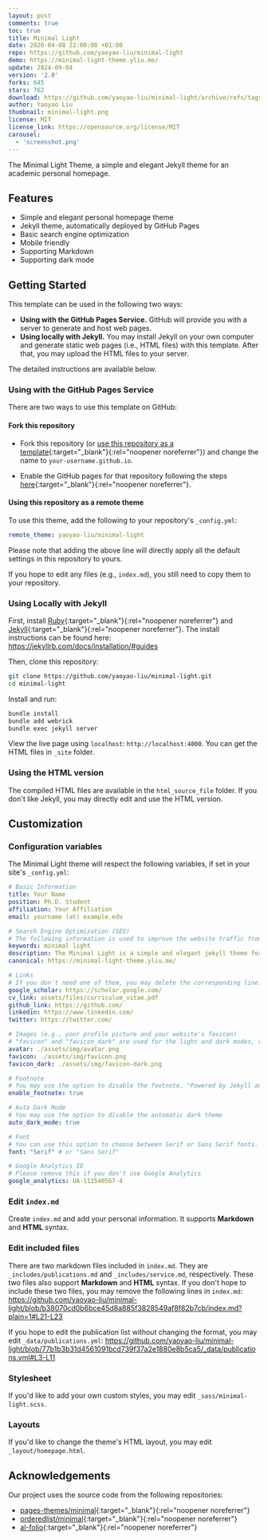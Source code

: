```yaml
---
layout: post
comments: true
toc: true
title: Minimal Light
date: 2020-04-08 22:00:00 +01:00
repo: https://github.com/yaoyao-liu/minimal-light
demo: https://minimal-light-theme.yliu.me/
update: 2024-09-04
version: '2.0'
forks: 645
stars: 762
download: https://github.com/yaoyao-liu/minimal-light/archive/refs/tags/2.0.zip
author: Yaoyao Liu
thumbnail: minimal-light.png
license: MIT
license_link: https://opensource.org/license/MIT
carousel:
  - 'screenshot.png'
---
```


The Minimal Light Theme, a simple and elegant Jekyll theme for an academic personal homepage.

## Features

- Simple and elegant personal homepage theme
- Jekyll theme, automatically deployed by GitHub Pages
- Basic search engine optimization
- Mobile friendly
- Supporting Markdown
- Supporting dark mode

## Getting Started

This template can be used in the following two ways:

- **Using with the GitHub Pages Service.** GitHub will provide you with a server to generate and host web pages.
- **Using locally with Jekyll.** You may install Jekyll on your own computer and generate static web pages (i.e., HTML files) with this template. After that, you may upload the HTML files to your server.

The detailed instructions are available below.

### Using with the GitHub Pages Service

There are two ways to use this template on GitHub:

#### Fork this repository

- Fork this repository (or [use this repository as a template](https://docs.github.com/en/github/creating-cloning-and-archiving-repositories/creating-a-repository-from-a-template){:target="_blank"}{:rel="noopener noreferrer"}) and change the name to `your-username.github.io`.

- Enable the GitHub pages for that repository following the steps [here](https://docs.github.com/en/pages/getting-started-with-github-pages/creating-a-github-pages-site#creating-your-site){:target="_blank"}{:rel="noopener noreferrer"}.

#### Using this repository as a remote theme

To use this theme, add the following to your repository's `_config.yml`:

```yaml
remote_theme: yaoyao-liu/minimal-light
```

Please note that adding the above line will directly apply all the default settings in this repository to yours.

If you hope to edit any files (e.g., `index.md`), you still need to copy them to your repository.

### Using Locally with Jekyll

First, install [Ruby](https://www.ruby-lang.org/en/){:target="_blank"}{:rel="noopener noreferrer"} and [Jekyll](https://jekyllrb.com/){:target="_blank"}{:rel="noopener noreferrer"}. The install instructions can be found here: <https://jekyllrb.com/docs/installation/#guides>

Then, clone this repository:

```bash
git clone https://github.com/yaoyao-liu/minimal-light.git
cd minimal-light
```

Install and run:

```bash
bundle install
bundle add webrick
bundle exec jekyll server
```

View the live page using `localhost`: `http://localhost:4000`. You can get the HTML files in `_site` folder.

### Using the HTML version

The compiled HTML files are available in the `html_source_file` folder. If you don't like Jekyll, you may directly edit and use the HTML version.

## Customization

### Configuration variables

The Minimal Light theme will respect the following variables, if set in your site's `_config.yml`:

```yaml
# Basic Information 
title: Your Name
position: Ph.D. Student
affiliation: Your Affiliation
email: yourname (at) example.edu

# Search Engine Optimization (SEO)
# The following information is used to improve the website traffic from search engines, e.g., Google.
keywords: minimal light
description: The Minimal Light is a simple and elegant jekyll theme for academic personal homepage.
canonical: https://minimal-light-theme.yliu.me/

# Links 
# If you don't need one of them, you may delete the corresponding line.
google_scholar: https://scholar.google.com/
cv_link: assets/files/curriculum_vitae.pdf
github_link: https://github.com/
linkedin: https://www.linkedin.com/
twitter: https://twitter.com/

# Images (e.g., your profile picture and your website's favicon) 
# "favicon" and "favicon_dark" are used for the light and dark modes, respectively. 
avatar: ./assets/img/avatar.png
favicon: ./assets/img/favicon.png
favicon_dark: ./assets/img/favicon-dark.png

# Footnote
# You may use the option to disable the footnote, "Powered by Jekyll and Minimal Light theme."
enable_footnote: true

# Auto Dark Mode
# You may use the option to disable the automatic dark theme
auto_dark_mode: true

# Font
# You can use this option to choose between Serif or Sans Serif fonts.
font: "Serif" # or "Sans Serif"

# Google Analytics ID
# Please remove this if you don't use Google Analytics
google_analytics: UA-111540567-4
```

### Edit `index.md`

Create `index.md` and add your personal information. It supports **Markdown** and **HTML** syntax.

### Edit included files

There are two markdown files included in `index.md`. They are `_includes/publications.md` and `_includes/service.md`, respectively. These two files also support **Markdown** and **HTML** syntax. If you don't hope to include these two files, you may remove the following lines in `index.md`: https://github.com/yaoyao-liu/minimal-light/blob/b38070cd0b6bce45d8a885f3828549af8f82b7cb/index.md?plain=1#L21-L23

If you hope to edit the publication list without changing the format, you may edit `_data/publications.yml`: https://github.com/yaoyao-liu/minimal-light/blob/77b1b3b31d4561091bcd739f37a2e1880e8b5ca5/_data/publications.yml#L3-L11

### Stylesheet

If you'd like to add your own custom styles, you may edit `_sass/minimal-light.scss`.

### Layouts

If you'd like to change the theme's HTML layout, you may edit `_layout/homepage.html`.

## Acknowledgements

Our project uses the source code from the following repositories:

- [pages-themes/minimal](https://github.com/pages-themes/minimal){:target="_blank"}{:rel="noopener noreferrer"}
- [orderedlist/minimal](https://github.com/orderedlist/minimal){:target="_blank"}{:rel="noopener noreferrer"}
- [al-folio](https://github.com/alshedivat/al-folio){:target="_blank"}{:rel="noopener noreferrer"}
